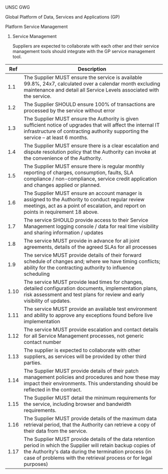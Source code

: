 UNSC GWG

Global Platform of Data, Services and Applications (GP)

Platform Service Management

<span id="_Toc161554479" class="anchor"><span id="_Toc187050275" class="anchor"></span></span>

1.  <span id="_Toc405473560" class="anchor"></span>Service Management

    Suppliers are expected to collaborate with each other and their service management tools should integrate with the GP service management tool.

|Ref | Description|
|---|---|
| 1.1  | The Supplier MUST ensure the service is available 99.8%, 24x7, calculated over a calendar month excluding maintenance and detail all Service Levels associated with the service.|
| 1.2  | The Supplier SHOULD ensure 100% of transactions are processed by the service without error|
| 1.3  | The Supplier MUST ensure the Authority is given sufficient notice of upgrades that will affect the internal IT infrastructure of contracting authority supporting the service – at least 6 months.|
| 1.4  | The Supplier MUST ensure there is a clear escalation and dispute resolution policy that the Authority can invoke at the convenience of the Authority.|
| 1.5  | The Supplier MUST ensure there is regular monthly reporting of charges, consumption, faults, SLA compliance / non-compliance, service credit application and changes applied or planned.|
| 1.6  | The Supplier MUST ensure an account manager is assigned to the Authority to conduct regular review meetings, act as a point of escalation, and report on points in requirement 18 above.|
| 1.7  | The service SHOULD provide access to their Service Management logging console / data for real time visibility and sharing information / updates|
| 1.8  | The service MUST provide in advance for all joint agreements, details of the agreed SLAs for all processes|
| 1.9  | The service MUST provide details of their forward schedule of changes and; where we have timing conflicts; ability for the contracting authority to influence scheduling|
| 1.10  | The service MUST provide lead times for changes, detailed configuration documents, implementation plans, risk assessment and test plans for review and early visibility of updates.|
| 1.11  | The service MUST provide an available test environment and ability to approve any exceptions found before live implementation|
| 1.12  | The service MUST provide escalation and contact details for all Service Management processes, not generic contact number|
| 1.13  | The supplier is expected to collaborate with other suppliers, as services will be provided by other third parties.|
| 1.14  | The Supplier MUST provide details of their patch management policies and procedures and how these may impact their environments. This understanding should be reflected in the contract.|
| 1.15  | The Supplier MUST detail the minimum requirements for the service, including browser and bandwidth requirements.|
| 1.16  | The Supplier MUST provide details of the maximum data retrieval period, that the Authority can retrieve a copy of their data from the service.|
| 1.17  | The Supplier MUST provide details of the data retention period in which the Supplier will retain backup copies of the Authority's data during the termination process (in case of problems with the retrieval process or for legal purposes)|
